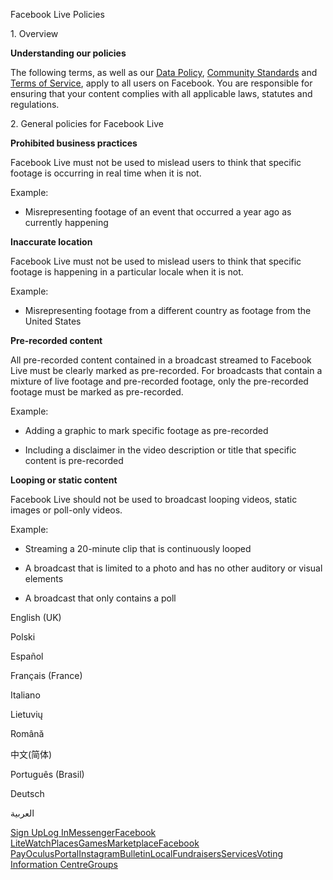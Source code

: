 Facebook Live Policies

1\. Overview

**Understanding our policies**

The following terms, as well as our [Data Policy](https://www.facebook.com/about/privacy/), [Community Standards](https://www.facebook.com/communitystandards/) and [Terms of Service](https://www.facebook.com/legal/terms), apply to all users on Facebook. You are responsible for ensuring that your content complies with all applicable laws, statutes and regulations.

2\. General policies for Facebook Live

**Prohibited business practices**

Facebook Live must not be used to mislead users to think that specific footage is occurring in real time when it is not.

Example:

*   Misrepresenting footage of an event that occurred a year ago as currently happening

**Inaccurate location**

Facebook Live must not be used to mislead users to think that specific footage is happening in a particular locale when it is not.

Example:

*   Misrepresenting footage from a different country as footage from the United States

**Pre-recorded content**

All pre-recorded content contained in a broadcast streamed to Facebook Live must be clearly marked as pre-recorded. For broadcasts that contain a mixture of live footage and pre-recorded footage, only the pre-recorded footage must be marked as pre-recorded.

Example:

*   Adding a graphic to mark specific footage as pre-recorded

*   Including a disclaimer in the video description or title that specific content is pre-recorded

**Looping or static content**

Facebook Live should not be used to broadcast looping videos, static images or poll-only videos.

Example:

*   Streaming a 20-minute clip that is continuously looped

*   A broadcast that is limited to a photo and has no other auditory or visual elements

*   A broadcast that only contains a poll

English (UK)

Polski

Español

Français (France)

Italiano

Lietuvių

Română

中文(简体)

Português (Brasil)

Deutsch

العربية

[Sign Up](https://www.facebook.com/reg/)[Log In](https://www.facebook.com/login/)[Messenger](https://l.facebook.com/l.php?u=https%3A%2F%2Fmessenger.com%2F&h=AT1UtznwYX_6YkZUn0OuIyCKnvpDrd3vaeUDwISlIQFYHq280P6ugkAUlspSEgd5doiQGuP_1gy-QBzLdvcS1L7PrcoICyWm3kQ6tas5VC5i17ugQ--UWzI5A0pqiMXfAaVWWHfaCElvaHXTcBpcB0agMA5Ad5i--Tm2BQ)[Facebook Lite](https://www.facebook.com/lite/)[Watch](https://en-gb.facebook.com/watch/)[Places](https://www.facebook.com/places/)[Games](https://www.facebook.com/games/)[Marketplace](https://www.facebook.com/marketplace/)[Facebook Pay](https://pay.facebook.com/)[Oculus](https://l.facebook.com/l.php?u=https%3A%2F%2Fwww.oculus.com%2F&h=AT1UtznwYX_6YkZUn0OuIyCKnvpDrd3vaeUDwISlIQFYHq280P6ugkAUlspSEgd5doiQGuP_1gy-QBzLdvcS1L7PrcoICyWm3kQ6tas5VC5i17ugQ--UWzI5A0pqiMXfAaVWWHfaCElvaHXTcBpcB0agMA5Ad5i--Tm2BQ)[Portal](https://portal.facebook.com/)[Instagram](https://l.facebook.com/l.php?u=https%3A%2F%2Fwww.instagram.com%2F&h=AT1UtznwYX_6YkZUn0OuIyCKnvpDrd3vaeUDwISlIQFYHq280P6ugkAUlspSEgd5doiQGuP_1gy-QBzLdvcS1L7PrcoICyWm3kQ6tas5VC5i17ugQ--UWzI5A0pqiMXfAaVWWHfaCElvaHXTcBpcB0agMA5Ad5i--Tm2BQ)[Bulletin](https://www.bulletin.com/)[Local](https://www.facebook.com/local/lists/245019872666104/)[Fundraisers](https://www.facebook.com/fundraisers/)[Services](https://www.facebook.com/biz/directory/)[Voting Information Centre](https://www.facebook.com/votinginformationcenter/?entry_point=c2l0ZQ%3D%3D)[Groups](https://www.facebook.com/groups/explore/)